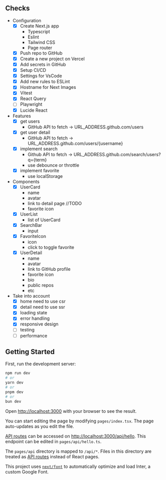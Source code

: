 ## Checks
- Configuration
  - [x] Create Next.js app
    - Typescript
    - Eslint
    - Tailwind CSS
    - Page router
  - [x] Push repo to GitHub
  - [x] Create a new project on Vercel
  - [x] Add secrets in GitHub
  - [x] Setup CI/CD
  - [x] Settings for VsCode
  - [x] Add new rules to ESLint
  - [x] Hostname for Next Images
  - [x] Vitest
  - [x] React Query
  - [ ] Playwright
  - [x] Lucide React
- Features
  - [x] get users
    - GitHub API to fetch -> URL_ADDRESS.github.com/users
  - [x] get user detail
    - GitHub API to fetch -> URL_ADDRESS.github.com/users/{username}
  - [x] implement search
    - Github API to fetch -> URL_ADDRESS.github.com/search/users?q={term}
    - use debounce or throttle
  - [x] implement favorite
    - use localStorage
- Components
  - [x] UserCard
    - name
    - avatar
    - link to detail page //TODO
    - favorite icon
  - [x] UserList
    - list of UserCard
  - [x] SearchBar
    - input
  - [x] FavoriteIcon
    - icon
    - click to toggle favorite
  - [x] UserDetail
    - name
    - avatar
    - link to GitHub profile
    - favorite icon
    - bio
    - public repos
    - etc
- Take into account
  - [x] home need to use csr
  - [x] detail need to use ssr
  - [x] loading state
  - [x] error handling
  - [x] responsive design
  - [ ] testing
  - [ ] performance

## Getting Started

First, run the development server:

```bash
npm run dev
# or
yarn dev
# or
pnpm dev
# or
bun dev
```

Open [http://localhost:3000](http://localhost:3000) with your browser to see the result.

You can start editing the page by modifying `pages/index.tsx`. The page auto-updates as you edit the file.

[API routes](https://nextjs.org/docs/api-routes/introduction) can be accessed on [http://localhost:3000/api/hello](http://localhost:3000/api/hello). This endpoint can be edited in `pages/api/hello.ts`.

The `pages/api` directory is mapped to `/api/*`. Files in this directory are treated as [API routes](https://nextjs.org/docs/api-routes/introduction) instead of React pages.

This project uses [`next/font`](https://nextjs.org/docs/basic-features/font-optimization) to automatically optimize and load Inter, a custom Google Font.